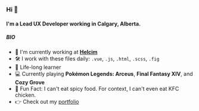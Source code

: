 ### Hi 👋

#### I'm a Lead UX Developer working in Calgary, Alberta.

##### BIO

- 🏢 I'm currently working at **[Helcim]([https://](https://www.helcim.com/))**
- 🛠 I work with these files daily: `.vue`, `.js`, `.html`, `.scss`, `.fig`
- 🌱 Life-long learner
- 💻 Currently playing **Pokémon Legends: Arceus**, **Final Fantasy XIV**, and **Cozy Grove**
- 🥵 Fun Fact: I can't eat spicy food. For context, I can't even eat KFC chicken.
- 👉 Check out my [portfolio](https://camillesalvador.github.io/camillesalvador/) 

